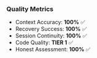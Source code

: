 ### Quality Metrics

- Context Accuracy: **100%** ✅
- Recovery Success: **100%** ✅
- Session Continuity: **100%** ✅
- Code Quality: **TIER 1** ✅
- Honest Assessment: **100%** ✅
